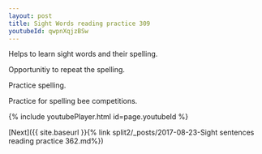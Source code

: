 ```yaml
---
layout: post
title: Sight Words reading practice 309
youtubeId: qwpnXqjzBSw
---
```

 
 
Helps to learn sight words and their spelling.

Opportunitiy to repeat the spelling. 

Practice spelling. 
 
Practice for spelling bee competitions. 
 
{% include youtubePlayer.html id=page.youtubeId %}
 
 

[Next]({{ site.baseurl }}{% link  split2/_posts/2017-08-23-Sight sentences reading practice 362.md%})
 
